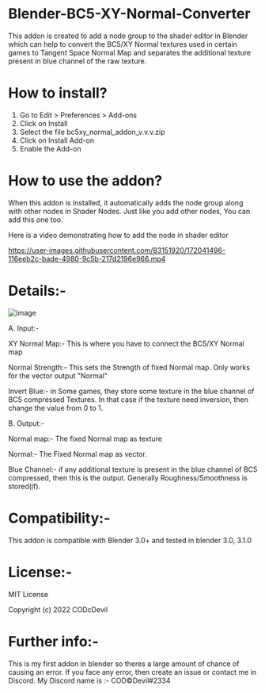 # Blender-BC5-XY-Normal-Converter
This addon is created to add a node group to the shader editor in Blender which can help to convert the BC5/XY Normal textures used in certain games to Tangent Space Normal Map and separates the additional texture present in blue channel of the raw texture.


# How to install?
1. Go to Edit > Preferences > Add-ons 
2. Click on Install
3. Select the file bc5xy_normal_addon_v.v.v.zip
4. Click on Install Add-on
5. Enable the Add-on

# How to use the addon?
When this addon is installed, it automatically adds the node group along with other nodes in Shader Nodes. Just like you add other nodes, You can add this one too.

Here is a video demonstrating how to add the node in shader editor

https://user-images.githubusercontent.com/83151920/172041496-116eeb2c-bade-4980-9c5b-217d2196e966.mp4

# Details:-
![image](https://user-images.githubusercontent.com/83151920/172041554-412d2c92-d54a-496f-b381-ea8c6add780e.png)

A. Input:-
   
   XY Normal Map:- This is where you have to connect the BC5/XY Normal map
   
   Normal Strength:- This sets the Strength of fixed Normal map. Only works for the vector output "Normal"
   
   Invert Blue:- in Some games, they store some texture in the blue channel of BC5 compressed Textures. In that case if the texture need inversion, then change            the value from 0 to 1.
   
B. Output:- 
   
   Normal map:- The fixed Normal map as texture
   
   Normal:- The Fixed Normal map as vector.
   
   Blue Channel:- if any additional texture is present in the blue channel of BC5 compressed, then this is the output. Generally Roughness/Smoothness is stored(if).


# Compatibility:-
This addon is compatible with Blender 3.0+ and tested in blender 3.0,  3.1.0

# License:-
MIT License

Copyright (c) 2022 CODcDevil


# Further info:-
This is my first addon in blender so theres a large amount of chance of causing an error. If you face any error, then create an issue or contact me in Discord. My Discord name is :-  COD©Devil#2334
